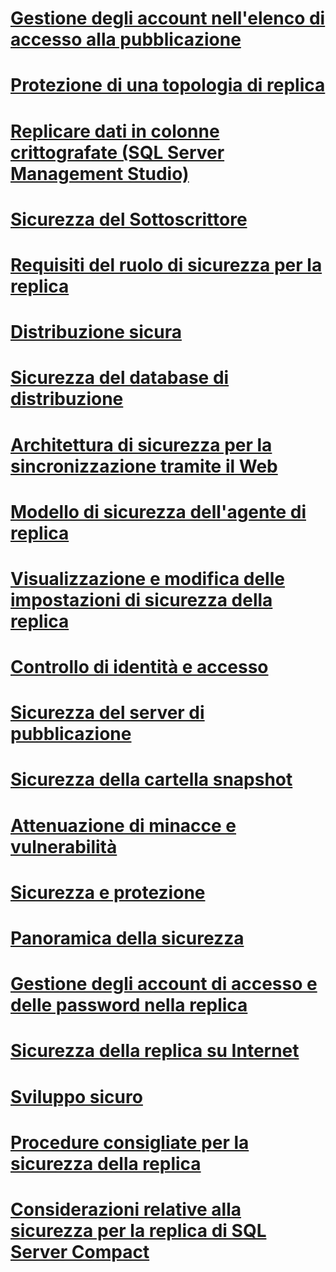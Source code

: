 # [Gestione degli account nell'elenco di accesso alla pubblicazione](manage-logins-in-the-publication-access-list.md)
# [Protezione di una topologia di replica](secure-a-replication-topology.md)
# [Replicare dati in colonne crittografate (SQL Server Management Studio)](replicate-data-in-encrypted-columns-sql-server-management-studio.md)
# [Sicurezza del Sottoscrittore](secure-the-subscriber.md)
# [Requisiti del ruolo di sicurezza per la replica](security-role-requirements-for-replication.md)
# [Distribuzione sicura](secure-deployment-replication.md)
# [Sicurezza del database di distribuzione](secure-the-distributor.md)
# [Architettura di sicurezza per la sincronizzazione tramite il Web](security-architecture-for-web-synchronization.md)
# [Modello di sicurezza dell'agente di replica](replication-agent-security-model.md)
# [Visualizzazione e modifica delle impostazioni di sicurezza della replica](view-and-modify-replication-security-settings.md)
# [Controllo di identità e accesso](identity-and-access-control-replication.md)
# [Sicurezza del server di pubblicazione](secure-the-publisher.md)
# [Sicurezza della cartella snapshot](secure-the-snapshot-folder.md)
# [Attenuazione di minacce e vulnerabilità](threat-and-vulnerability-mitigation-replication.md)
# [Sicurezza e protezione](security-and-protection-replication.md)
# [Panoramica della sicurezza](security-overview-replication.md)
# [Gestione degli account di accesso e delle password nella replica](manage-logins-and-passwords-in-replication.md)
# [Sicurezza della replica su Internet](securing-replication-over-the-internet.md)
# [Sviluppo sicuro](secure-development-replication.md)
# [Procedure consigliate per la sicurezza della replica](replication-security-best-practices.md)
# [Considerazioni relative alla sicurezza per la replica di SQL Server Compact](security-considerations-for-sql-server-compact-replication.md)
